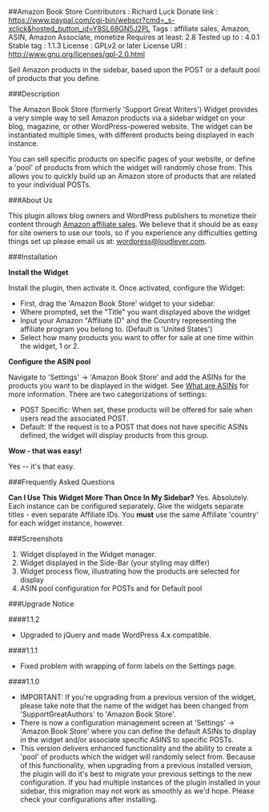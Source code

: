 ##Amazon Book Store
    Contributors     : Richard Luck
    Donate link      : https://www.paypal.com/cgi-bin/webscr?cmd=_s-xclick&hosted_button_id=Y8SL68GN5J2PL
    Tags             : affiliate sales, Amazon, ASIN, Amazon Associate, monetize
    Requires at least: 2.8
    Tested up to     : 4.0.1
    Stable tag       : 1.1.3
    License          : GPLv2 or later
    License URI      : http://www.gnu.org/licenses/gpl-2.0.html

Sell Amazon products in the sidebar, based upon the POST or a default pool of products that you define.

###Description

The Amazon Book Store (formerly 'Support Great Writers') Widget provides a very simple way to sell Amazon products via a sidebar widget on your blog, magazine, or other WordPress-powered website.  The widget can be instantiated multiple times, with different products being displayed in each instance.  

You can sell specific products on specific pages of your website, or define a 'pool' of products from which the widget will randomly chose from.  This allows you to quickly build up an Amazon store of products that are related to your individual POSTs.  

###About Us

This plugin allows blog owners and WordPress publishers to monetize their content through [Amazon affiliate sales](http://associates.amazon.com).  We believe that it should be as easy for site owners to use our tools, so if you experience any difficulties getting things set up please email us at: wordpress@loudlever.com. 

###Installation

**Install the Widget**

Install the plugin, then activate it.  Once activated, configure the Widget:

* First, drag the 'Amazon Book Store' widget to your sidebar. 
* Where prompted, set the "Title" you want displayed above the widget
* Input your Amazon "Affiliate ID" and the Country representing the affiliate program you belong to.  (Default is 'United States')
* Select how many products you want to offer for sale at one time within the widget, 1 or 2.

**Configure the ASIN pool**

Navigate to 'Settings' -> 'Amazon Book Store' and add the ASINs for the products you want to be displayed in the widget.  See [What are ASINs](http://www.amazon.com/gp/seller/asin-upc-isbn-info.html) for more information.  There are two categorizations of settings:

* POST Specific:  When set, these products will be offered for sale when users read the associated POST.
* Default: If the request is to a POST that does not have specific ASINs defined, the widget will display products from this group.

**Wow - that was easy!**

Yes -- it's that easy.

###Frequently Asked Questions

**Can I Use This Widget More Than Once In My Sidebar?**
Yes.  Absolutely.  Each instance can be configured separately.  Give the widgets separate titles - even separate Affiliate IDs.  You **must** use the same Affiliate 'country' for each widget instance, however.

###Screenshots

1. Widget displayed in the Widget manager.
2. Widget displayed in the Side-Bar (your styling may differ)
3. Widget process flow, illustrating how the products are selected for display
4. ASIN pool configuration for POSTs and for Default pool

###Upgrade Notice

####1.1.2
* Upgraded to jQuery and made WordPress 4.x compatible.

####1.1.1
* Fixed problem with wrapping of form labels on the Settings page.

####1.1.0
* IMPORTANT: If you're upgrading from a previous version of the widget, please take note that the name of the widget has been changed from 'SupportGreatAuthors' to 'Amazon Book Store'.
* There is now a configuration management screen at 'Settings' -> 'Amazon Book Store' where you can define the default ASINs to display in the widget and/or associate specific ASINS to specific POSTs.
* This version delivers enhanced functionality and the ability to create a 'pool' of products which the widget will randomly select from.  Because of this functionality, when upgrading from a previous installed version, the plugin will do it's best to migrate your previous settings to the new configuration.  If you had multiple instances of the plugin installed in your sidebar, this migration may not work as smoothly as we'd hope.  Please check your configurations after installing.

